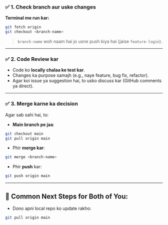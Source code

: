 ### ✅ 1. **Check branch aur uske changes**

**Terminal me run kar:**

```bash
git fetch origin
git checkout <branch-name>
```

> `branch-name` woh naam hai jo usne push kiya hai (jaise `feature-login`).

---

### ✅ 2. **Code Review kar**

* Code ko **locally chalaa ke test kar**.
* Changes ka purpose samajh (e.g., naye feature, bug fix, refactor).
* Agar koi issue ya suggestion hai, to usko discuss kar (GitHub comments ya direct).

---

### ✅ 3. **Merge karne ka decision**

Agar sab sahi hai, to:

* **Main branch pe jaa**:

```bash
git checkout main
git pull origin main
```

* Phir **merge kar**:

```bash
git merge <branch-name>
```

* Phir **push** kar:

```bash
git push origin main
```

---

## 🔁 Common Next Steps for Both of You:

* Dono apni local repo ko update rakho:

```bash
git pull origin main
```

